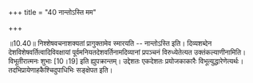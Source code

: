 +++
title = "40 नान्तोऽस्ति मम"

+++
  
  
॥10.40॥ निश्शेषवचनाशक्यतां प्रागुक्तामेव स्मारयति -- नान्तोऽस्ति इति।
दिव्यशब्देन देशविशेषवर्तित्वादिविवक्षायां पूर्वमनियतदेशवर्तिनामदिव्यानां
प्रपञ्चनं विरुध्येतेत्यत उक्तंकल्याणीनामिति। विभूतीरात्मनः शुभाः
\[10।19\] इति ह्युपक्रान्तम्। उद्देशतः एकदेशतः प्रयोजकाकारैः
विभूत्युद्धारेणेत्यर्थः। तदभिप्रायेणाहकैश्चिदुपाधिभिः सङ्क्षेपत इति।  
  
